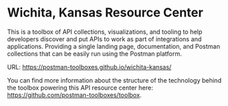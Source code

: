 # Wichita, Kansas Resource Center
This is a toolbox of API collections, visualizations, and tooling to help developers discover and put APIs to work as part of integrations and applications. Providing a single landing page, documentation, and Postman collections that can be easily run using the Postman platform.

URL: https://postman-toolboxes.github.io/wichita-kansas/

You can find more information about the structure of the technology behind the toolbox powering this API resource center here: https://github.com/postman-toolboxes/toolbox.
